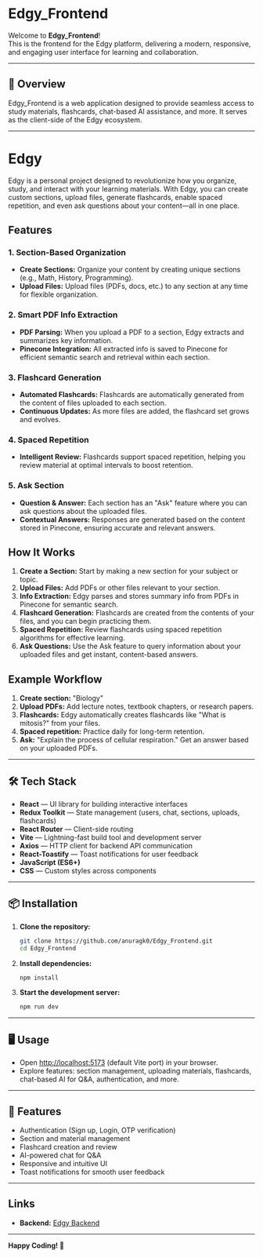 # Edgy_Frontend

Welcome to **Edgy_Frontend**!  
This is the frontend for the Edgy platform, delivering a modern, responsive, and engaging user interface for learning and collaboration.

---

## 🚀 Overview

Edgy_Frontend is a web application designed to provide seamless access to study materials, flashcards, chat-based AI assistance, and more. It serves as the client-side of the Edgy ecosystem.

---

# Edgy

Edgy is a personal project designed to revolutionize how you organize, study, and interact with your learning materials. With Edgy, you can create custom sections, upload files, generate flashcards, enable spaced repetition, and even ask questions about your content—all in one place.

## Features

### 1. Section-Based Organization
- **Create Sections:** Organize your content by creating unique sections (e.g., Math, History, Programming).
- **Upload Files:** Upload files (PDFs, docs, etc.) to any section at any time for flexible organization.

### 2. Smart PDF Info Extraction
- **PDF Parsing:** When you upload a PDF to a section, Edgy extracts and summarizes key information.
- **Pinecone Integration:** All extracted info is saved to Pinecone for efficient semantic search and retrieval within each section.

### 3. Flashcard Generation
- **Automated Flashcards:** Flashcards are automatically generated from the content of files uploaded to each section.
- **Continuous Updates:** As more files are added, the flashcard set grows and evolves.

### 4. Spaced Repetition
- **Intelligent Review:** Flashcards support spaced repetition, helping you review material at optimal intervals to boost retention.

### 5. Ask Section
- **Question & Answer:** Each section has an "Ask" feature where you can ask questions about the uploaded files.
- **Contextual Answers:** Responses are generated based on the content stored in Pinecone, ensuring accurate and relevant answers.

## How It Works

1. **Create a Section:** Start by making a new section for your subject or topic.
2. **Upload Files:** Add PDFs or other files relevant to your section.
3. **Info Extraction:** Edgy parses and stores summary info from PDFs in Pinecone for semantic search.
4. **Flashcard Generation:** Flashcards are created from the contents of your files, and you can begin practicing them.
5. **Spaced Repetition:** Review flashcards using spaced repetition algorithms for effective learning.
6. **Ask Questions:** Use the Ask feature to query information about your uploaded files and get instant, content-based answers.

## Example Workflow

1. **Create section:** "Biology"
2. **Upload PDFs:** Add lecture notes, textbook chapters, or research papers.
3. **Flashcards:** Edgy automatically creates flashcards like "What is mitosis?" from your files.
4. **Spaced repetition:** Practice daily for long-term retention.
5. **Ask:** "Explain the process of cellular respiration." Get an answer based on your uploaded PDFs.

---

## 🛠️ Tech Stack

- **React** — UI library for building interactive interfaces
- **Redux Toolkit** — State management (users, chat, sections, uploads, flashcards)
- **React Router** — Client-side routing
- **Vite** — Lightning-fast build tool and development server
- **Axios** — HTTP client for backend API communication
- **React-Toastify** — Toast notifications for user feedback
- **JavaScript (ES6+)**
- **CSS** — Custom styles across components

---

## 📦 Installation

1. **Clone the repository:**
   ```bash
   git clone https://github.com/anuragk0/Edgy_Frontend.git
   cd Edgy_Frontend
   ```

2. **Install dependencies:**
   ```bash
   npm install
   ```

3. **Start the development server:**
   ```bash
   npm run dev
   ```

---

## 🖥️ Usage

- Open [http://localhost:5173](http://localhost:5173) (default Vite port) in your browser.
- Explore features: section management, uploading materials, flashcards, chat-based AI for Q&A, authentication, and more.

---

## 🌟 Features

- Authentication (Sign up, Login, OTP verification)
- Section and material management
- Flashcard creation and review
- AI-powered chat for Q&A
- Responsive and intuitive UI
- Toast notifications for smooth user feedback

---

## Links

- **Backend:** [Edgy Backend](https://github.com/anuragk0/Edgy-Backend)

---

**Happy Coding! 🚀**
